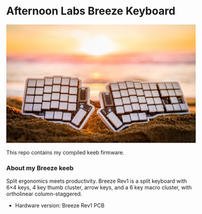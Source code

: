 # Afternoon Labs Breeze Keyboard

![Breeze](https://raw.githubusercontent.com/ivngzmn/afternoon-labs-breeze-keeb/main/assets/7.webp)

This repo contains my compiled keeb firmware.

### About my Breeze keeb

Split ergonomics meets productivity. Breeze Rev1 is a split keyboard with 6×4 keys, 4 key thumb cluster, arrow keys, and a 6 key macro cluster, with ortholinear column-staggered.

-   Hardware version: Breeze Rev1 PCB
